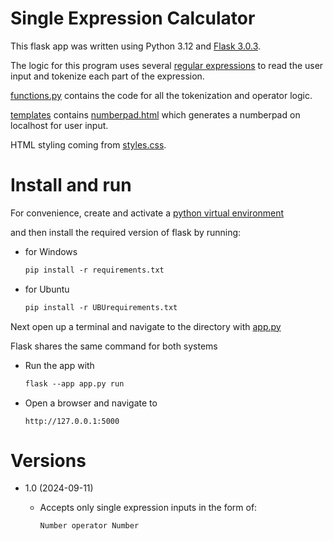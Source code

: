 # Single Expression Calculator

This flask app was written using Python 3.12 and [Flask 3.0.3](requirements.txt).

The logic for this program uses several [regular expressions](https://en.wikipedia.org/wiki/Regular_expression) to read the user input
and tokenize each part of the expression.

[functions.py](functions.py) contains the code for all the tokenization and operator logic.

[templates](templates/) contains [numberpad.html](templates/numberpad.html) which generates a numberpad on localhost for user input.

HTML styling coming from [styles.css](static/styles.css).



# Install and run

For convenience, create and activate a [python virtual environment](https://docs.python.org/3/library/venv.html)

and then install the required version of flask by running: <br/>
- for Windows
  ```markdown 
  pip install -r requirements.txt
  ```

- for Ubuntu
  ```markdown 
  pip install -r UBUrequirements.txt
  ```  

Next open up a terminal and navigate to the directory with [app.py](app.py)

Flask shares the same command for both systems

  - Run the app with<br/> 
    ```markdown
    flask --app app.py run
    ```
  - Open a browser and navigate to 
    ```
    http://127.0.0.1:5000
    ```


# Versions
- 1.0 (2024-09-11)
  
  - Accepts only single expression inputs in the form of:
    ``` 
    Number operator Number 
    ```

